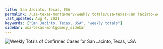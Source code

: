 ```yaml
---
title: San Jacinto, Texas, USA
permalink: /usa-texas-montgomery/weekly_totals/usa-texas-san_jacinto-weekly_totals.html
last_updated: Aug 4, 2021
keywords: ["San Jacinto, Texas, USA", "weekly totals"]
sidebar: usa-texas-montgomery_sidebar
---
```


![Weekly Totals of Confirmed Cases for San Jacinto, Texas, USA](/covid_tracker/images/graphs/usa-texas-san_jacinto-weekly_totals_graph.png)
